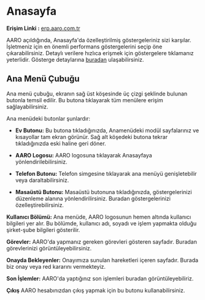 ﻿---
SayfaID: Anasayfa
SayfaTipi: Anasayfa
---

# Anasayfa 

**Erişim Linki :** [erp.aaro.com.tr](erp.aaro.com.tr)

AARO açıldığında, Anasayfa'da özelleştirilmiş göstergeleriniz sizi karşılar. İşletmeniz için en önemli performans göstergelerini seçip öne çıkarabilirsiniz. 
Detaylı verilere hızlıca erişmek için göstergelere tıklamanız yeterlidir. Gösterge detaylarına [buradan](../Gostergeler.md) ulaşabilirsiniz.


## Ana Menü Çubuğu

Ana menü çubuğu, ekranın sağ üst köşesinde üç çizgi şeklinde bulunan butonla temsil edilir. Bu butona tıklayarak tüm menülere erişim sağlayabilirsiniz. 

Ana menüdeki butonlar şunlardır:

- **Ev Butonu:** Bu butona tıkladığınızda, Anamenüdeki modül sayfalarınız ve kısayollar tam ekran görünür. Sağ alt köşedeki butona tekrar tıkladığınızda eski haline geri döner.
  
- **AARO Logosu:** AARO logosuna tıklayarak Anasayfaya yönlendirilebilirsiniz.

- **Telefon Butonu:** Telefon simgesine tıklayarak ana menüyü genişletebilir veya daraltabilirsiniz.

- **Masaüstü Butonu:** Masaüstü butonuna tıkladığınızda, göstergelerinizi düzenleme alanına yönlendirilirsiniz. Buradan göstergelerinizi özelleştirebilirsiniz.

**Kullanıcı Bölümü:** Ana menüde, AARO logosunun hemen altında kullanıcı bilgileri yer alır. Bu bölümde, kullanıcı adı, soyadı ve işlem yapmakta olduğu şirket-şube bilgileri gösterilir.

**Görevler:** AARO'da yapmanız gereken görevleri gösteren sayfadır. Buradan görevlerinizi görüntüleyebilirsiniz.

**Onayda Bekleyenler:** Onayımıza sunulan hareketleri içeren sayfadır. Burada biz onay veya red kararını vermekteyiz.

**Son İşlemler:** AARO'da yaptığınız son işlemleri buradan görüntüleyebiliriz. 

**Çıkış** AARO hesabınızdan çıkış yapmak için bu butonu kullanabilirsiniz.






